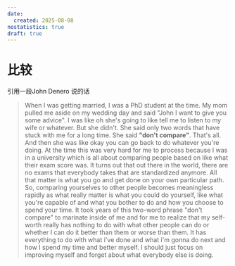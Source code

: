 ```yaml
---
date:
  created: 2025-08-08
nostatistics: true
draft: true
---
```


# 比较

引用一段John Denero 说的话

> When I was getting married, I was a PhD student at the time. My mom pulled me aside on my wedding day and said "John I want to give you some advice". I was like oh she's going to like tell me to listen to my wife or whatever. But she didn't. She said only two words that have stuck with me for a long time. She said **"don't compare"**. That's all. And then she was like okay you can go back to do whatever you're doing. At the time this was very hard for me to process because I was in a university which is all about comparing people based on like what their exam score was. It turns out that out there in the world, there are no exams that everybody takes that are standardized anymore. All that matter is what you go and get done on your own particular path. So, comparing yourselves to other people becomes meaningless rapidly as what really matter is what you could do yourself, like what you're capable of and what you bother to do and how you choose to spend your time. It took years of this two-word phrase "don't compare" to marinate inside of me and for me to realize that my self-worth really has nothing to do with what other people can do or whether I can do it better than them or worse than them. It has everything to do with what i've done and what i'm gonna do next and how I spend my time and better myself. I should just focus on improving myself and forget about what everybody else is doing. 









